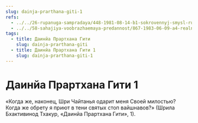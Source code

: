 ```yaml
---
slug: dainja-prarthana-giti-1
refs:
  - ../../26-rupanuga-sampradaya/448-1981-08-14-b1-sokrovennyj-smysl-rupanuga-sampradai.md
  - ../../58-sahajiya-voobrazhaemaya-predannost/867-1983-06-09-a4-realnaya-i-voobrazhaemaya-predannost.md
tags:
  - title: Даинйа Прартхана Гити
    slug: dainja-prarthana-giti
  - title: Даинйа Прартхана Гити 1
    slug: dainja-prarthana-giti-1
---
```


# Даинйа Прартхана Гити 1

«Когда же, наконец, Шри Чайтанья одарит меня Своей милостью? Когда же обрету я приют в тени святых стоп вайшнавов?» (Шрила Бхактивинод Тхакур, «Даинйа Прартхана Гити», 1).
